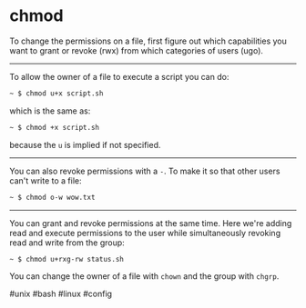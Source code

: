 # chmod

To change the permissions on a file, first figure out which capabilities you want to grant or revoke (rwx) from which categories of users (ugo).

---

To allow the owner of a file to execute a script you can do:

```bash
~ $ chmod u+x script.sh
```

which is the same as:

```bash
~ $ chmod +x script.sh
```

because the `u` is implied if not specified.

---

You can also revoke permissions with a `-`. To make it so that other users can't write to a file:

```bash
~ $ chmod o-w wow.txt
```

---

You can grant and revoke permissions at the same time. Here we're adding read and execute permissions to the user while simultaneously revoking read and write from the group:

```bash
~ $ chmod u+rxg-rw status.sh
```

You can change the owner of a file with `chown` and the group with `chgrp`.

#unix #bash #linux #config